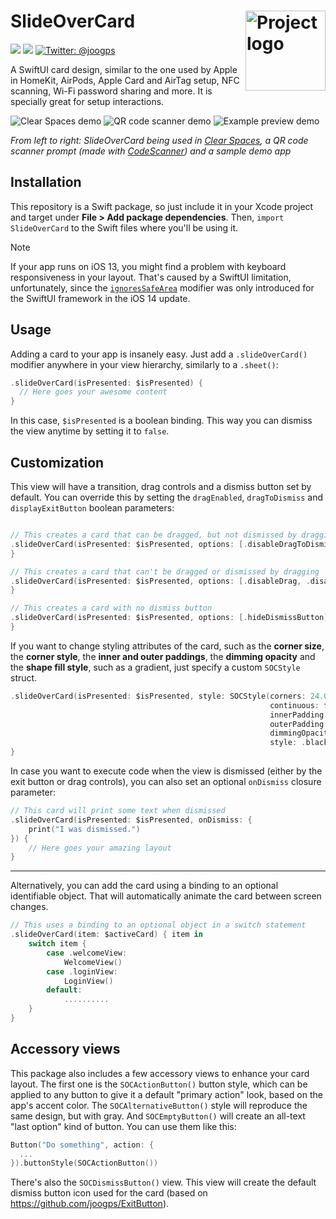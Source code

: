 <h1> SlideOverCard
  <img align="right" alt="Project logo" src="../assets/icon-small.png" width=128px>
</h1>

<p>
    <img src="https://img.shields.io/badge/iOS-13.0+-blue.svg" />
    <img src="https://img.shields.io/badge/-SwiftUI-red.svg" />
    <a href="https://twitter.com/joogps">
        <img src="https://img.shields.io/badge/Contact-@joogps-lightgrey.svg?style=social&logo=twitter" alt="Twitter: @joogps" />
    </a>
</p>

A SwiftUI card design, similar to the one used by Apple in HomeKit, AirPods, Apple Card and AirTag setup, NFC scanning, Wi-Fi password sharing and more. It is specially great for setup interactions.

<p>
    <img alt="Clear Spaces demo" src="../assets/demo-clear-spaces.gif" margin-right=20px>
    <img alt="QR code scanner demo" src="../assets/demo-qr-code.gif">
    <img alt="Example preview demo" src="../assets/demo-example.gif">
</p>

_From left to right: SlideOverCard being used in [Clear Spaces](https://apps.apple.com/us/app/clear-spaces/id1532666619), a QR code scanner prompt (made with [CodeScanner](https://github.com/twostraws/CodeScanner)) and a sample demo app_

## Installation
This repository is a Swift package, so just include it in your Xcode project and target under **File > Add package dependencies**. Then, `import SlideOverCard` to the Swift files where you'll be using it.

> [!NOTE]  
> If your app runs on iOS 13, you might find a problem with keyboard responsiveness in your layout. That's caused by a SwiftUI limitation, unfortunately, since the [`ignoresSafeArea`](https://developer.apple.com/documentation/swiftui/text/ignoressafearea(_:edges:)) modifier was only introduced for the SwiftUI framework in the iOS 14 update.
> 

## Usage
Adding a card to your app is insanely easy. Just add a `.slideOverCard()` modifier anywhere in your view hierarchy, similarly to a `.sheet()`:
```swift
.slideOverCard(isPresented: $isPresented) {
  // Here goes your awesome content
}
```

In this case, `$isPresented` is a boolean binding. This way you can dismiss the view anytime by setting it to `false`.

## Customization

This view will have a transition, drag controls and a dismiss button set by default. You can override this by setting the `dragEnabled`,  `dragToDismiss` and `displayExitButton` boolean parameters:
```swift

// This creates a card that can be dragged, but not dismissed by dragging
.slideOverCard(isPresented: $isPresented, options: [.disableDragToDismiss]) {
}

// This creates a card that can't be dragged or dismissed by dragging
.slideOverCard(isPresented: $isPresented, options: [.disableDrag, .disableDragToDismiss]) {
}

// This creates a card with no dismiss button
.slideOverCard(isPresented: $isPresented, options: [.hideDismissButton]) {
}
```

If you want to change styling attributes of the card, such as the **corner size**, the **corner style**, the **inner and outer paddings**, the  **dimming opacity** and the **shape fill style**, such as a gradient, just specify a custom `SOCStyle` struct.

```swift
.slideOverCard(isPresented: $isPresented, style: SOCStyle(corners: 24.0,
                                                          continuous: false,
                                                          innerPadding: 16.0,
                                                          outerPadding: 4.0,
                                                          dimmingOpacity: 0.1,
                                                          style: .black)) {
}
```

In case you want to execute code when the view is dismissed (either by the exit button or drag controls), you can also set an optional `onDismiss` closure parameter:

```swift
// This card will print some text when dismissed
.slideOverCard(isPresented: $isPresented, onDismiss: {
    print("I was dismissed.")
}) {
    // Here goes your amazing layout
}
```

---

Alternatively, you can add the card using a binding to an optional identifiable object. That will automatically animate the card between screen changes.
```swift
// This uses a binding to an optional object in a switch statement
.slideOverCard(item: $activeCard) { item in
    switch item {
        case .welcomeView:
            WelcomeView()
        case .loginView:
            LoginView()
        default:
            ..........
    }
}
```

## Accessory views
This package also includes a few accessory views to enhance your card layout. The first one is the `SOCActionButton()` button style, which can be applied to any button to give it a default "primary action" look, based on the app's accent color. The `SOCAlternativeButton()` style will reproduce the same design, but with gray. And `SOCEmptyButton()`  will create an all-text "last option" kind of button. You can use them like this:
```swift
Button("Do something", action: {
  ...
}).buttonStyle(SOCActionButton())
```

There's also the `SOCDismissButton()` view. This view will create the default dismiss button icon used for the card (based on https://github.com/joogps/ExitButton).
